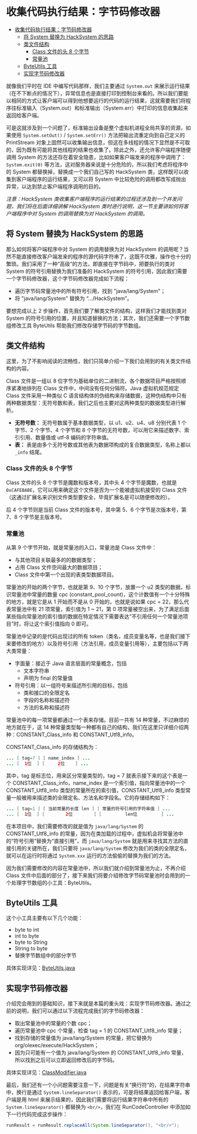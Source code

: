 # 收集代码执行结果：字节码修改器

<!-- TOC -->

- [收集代码执行结果：字节码修改器](#收集代码执行结果字节码修改器)
    - [将 System 替换为 HackSystem 的思路](#将-system-替换为-hacksystem-的思路)
    - [类文件结构](#类文件结构)
        - [Class 文件的头 8 个字节](#class-文件的头-8-个字节)
        - [常量池](#常量池)
    - [ByteUtils 工具](#byteutils-工具)
    - [实现字节码修改器](#实现字节码修改器)

<!-- /TOC -->

就像我们平时在 IDE 中编写代码那样，我们主要通过 `System.out` 来展示运行结果（在不下断点的情况下），异常信息也是直接打印到控制台来看的。所以我们要能以相同的方式让客户端可以得到他想要运行的代码的运行结果，这就需要我们将程序往标准输入（System.out）和标准输出（System.err）中打印的信息收集起来返回给客户端。

可是这就涉及到一个问题了，标准输出设备是整个虚拟机进程全局共享的资源，如果使用 `System.setOut()` / `System.setErr()` 方法把输出流重定向到自己定义的 PrintStream 对象上固然可以收集输出信息，但这在多线程的情况下显然是不可取的，因为既有可能将其他线程的结果也收集了。除此之外，还允许客户端程序随便调用 System 的方法还存在着安全隐患，比如如果客户端发来的程序中调用了：`System.exit(0)` 等方法，这对服务器来说是十分危险的，所以我们考虑将程序中的 System 都替换掉，替换成一个我们自己写的 HackSystem 类，这样既可以收集到客户端程序的运行结果，又可以将 System 中比较危险的调用都改写成抛出异常，以达到禁止客户端程序调用的目的。

*注意：HackSystem 类收集客户端程序的运行结果的过程还涉及到一个并发问题，我们将在后面详细讲解 HackSystem 类时进行说明，这一节主要讲如何将客户端程序中对 System 的调用替换为对 HackSystem 的调用。*



## 将 System 替换为 HackSystem 的思路

那么如何将客户端程序中对 System 的调用替换为对 HackSystem 的调用呢？当然不能直接修改客户端发来的程序的源代码字符串了，这既不优雅，操作也十分的繁琐。我们采用了一种“高级”的方法，即直接在字节码中，把要执行的类对 System 的符号引用替换为我们准备的 HackSystem 的符号引用，因此我们需要一个字节码修改器，这个字节码修改器完成如下流程：

- 遍历字节码常量池中的所有符号引用，找到 "java/lang/System"；
- 将 "java/lang/System" 替换为 “.../HackSystem”。

要想完成以上 2 步操作，首先我们要了解类文件的结构，这样我们才能找到类对 System 的符号引用的位置，并且知道替换的方法；其次，我们还需要一个字节数组修改工具 ByteUtils 帮助我们修改存储字节码的字节数组。



## 类文件结构

这里，为了不影响阅读的流畅性，我们只简单介绍一下我们会用到的有关类文件结构的内容。

Class 文件是一组以 8 位字节为基础单位的二进制流，各个数据项目严格按照顺序紧凑地排列在 Class 文件中，中间没有任何分隔符。Java 虚拟机规范规定 Class 文件采用一种类似 C 语言结构体的伪结构来存储数据，这种伪结构中只有两种数据类型：无符号数和表，我们之后也主要对这两种类型的数据类型进行解析。

- **无符号数：** 无符号数属于基本数据类型，以 u1、u2、u4、u8 分别代表 1 个字节、2 个字节、4 个字节和 8 个字节的无符号数，可以用它来描述数字、索引引用、数量值或 utf-8 编码的字符串值。
- **表：** 表是由多个无符号数或其他表为数据项构成的复合数据类型，名称上都以 `_info` 结尾。

### Class 文件的头 8 个字节

Class 文件的头 8 个字节是魔数和版本号，其中头 4 个字节是魔数，也就是 `0xCAFEBABE`，它可以用来确定这个文件是否为一个能被虚拟机接受的 Class 文件（这通过扩展名来识别文件类型要安全，毕竟扩展名是可以随便修改的）。

后 4 个字节则是当前 Class 文件的版本号，其中第 5、6 个字节是次版本号，第 7、8 个字节是主版本号。

### 常量池

从第 9 个字节开始，就是常量池的入口，常量池是 Class 文件中：

- 与其他项目关联最多的的数据类型；
- 占用 Class 文件空间最大的数据项目；
- Class 文件中第一个出现的表类型数据项目。

常量池的开始的两个字节，也就是第 9、10 个字节，放置一个 u2 类型的数据，标识常量池中常量的数量 cpc (constant_pool_count)，这个计数值有一个十分特殊的地方，就是它是从 1 开始而不是从 0 开始的，也就是说如果 cpc = 22，那么代表常量池中有 21 项常量，索引值为 1 ~ 21，第 0 项常量被空出来，为了满足后面某些指向常量池的索引值的数据在特定情况下需要表达“不引用任何一个常量池项目”时，将让这个索引值指向 0 即可。

常量池中记录的是代码出现过的所有 token（类名，成员变量名等，也是我们接下来要修改的地方）以及符号引用（方法引用，成员变量引用等），主要包括以下两大类常量：

- 字面量：接近于 Java 语言层面的常量概念，包括
	- 文本字符串
	- 声明为 final 的常量值
- 符号引用：以一组符号来描述所引用的目标，包括
	- 类和接口的全限定名
	- 字段的名称和描述符
	- 方法的名称和描述符

常量池中的每一项常量都通过一个表来存储。目前一共有 14 种常量，不过麻烦的地方就在于，这 14 种常量类型每一种都有自己的结构，我们在这里只详细介绍两种：CONSTANT_Class_info 和 CONSTANT_Utf8_info。

CONSTANT_Class_info 的存储结构为：

```java
... [ tag=7 ] [ name_index ] ...
... [  1位  ] [     2位    ] ...
```

其中，tag 是标志位，用来区分常量类型的，tag = 7 就表示接下来的这个表是一个 CONSTANT_Class_info，name_index 是一个索引值，指向常量池中的一个 CONSTANT_Utf8_info 类型的常量所在的索引值，CONSTANT_Utf8_info 类型常量一般被用来描述类的全限定名、方法名和字段名。它的存储结构如下：

```java
... [ tag=1 ] [ 当前常量的长度 len ] [ 常量的符号引用的字符串值 ] ...
... [  1位  ] [        2位        ] [         len位         ] ...
```

在本项目中，我们需要修改的就是值为 `java/lang/System` 的 CONSTANT_Utf8_info 的常量，因为在类加载的过程中，虚拟机会将常量池中的“符号引用”替换为“直接引用”，而 `java/lang/System` 就是用来寻找其方法的直接引用的关键所在，我们只要将 `java/lang/System` 修改为我们的类的全限定名，就可以在运行时将通过 `System.xxx` 运行的方法偷偷的替换为我们的方法。

因为我们需要修改的内容在常量池中，所以我们就介绍到常量池为止，不再介绍 Class 文件中后面的部分了，接下来我们将要介绍修改字节码常量池时会用到的一个处理字节数组的小工具：ByteUtils。




## ByteUtils 工具

这个小工具主要有以下几个功能：

- byte to int
- int to byte
- byte to String
- String to byte
- 替换字节数组中的部分字节

具体实现详见：[ByteUtils.java](../src/main/java/org/olexec/execute/ByteUtils.java)



## 实现字节码修改器

介绍完会用到的基础知识，接下来就是本篇的重头戏：实现字节码修改器。通过之前的说明，我们可以通过以下流程完成我们的字节码修改器：

- 取出常量池中的常量的个数 cpc；
- 遍历常量池中 cpc 个常量，检查 tag = 1 的 CONSTANT_Utf8_info 常量；
- 找到存储的常量值为 java/lang/System 的常量，把它替换为 org/olexec/execute/HackSystem；
- 因为只可能有一个值为 java/lang/System 的 CONSTANT_Utf8_info 常量，所以找到之后可以立即返回修改后的字节码。

具体实现详见：[ClassModifier.java](../src/main/java/org/olexec/execute/ClassModifier.java)



最后，我们还有一个小问题需要注意一下，问题是有关“换行符”的，在结果字符串中，换行是通过 `System.lineSeparator()` 表示的，可是将结果返回给客户端，客户端是用 html 来展示结果的，因此我们需要将运行结果字符串中所有的 `System.lineSeparator()` 都替换为 `<br/>`，我们在 RunCodeController 中添加如下一行代码完成这步操作：

```java
runResult = runResult.replaceAll(System.lineSeparator(), "<br/>");
```

